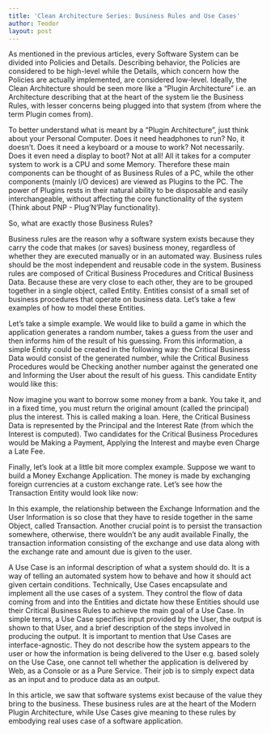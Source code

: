 ```yaml
---
title: 'Clean Architecture Series: Business Rules and Use Cases'
author: Teodor
layout: post
---
```


As mentioned in the previous articles, every Software System can be divided into Policies and Details. Describing behavior, the Policies are considered to be high-level while the Details, which concern how the Policies are actually implemented, are considered low-level.
Ideally, the Clean Architecture should be seen more like a “Plugin Architecture” i.e. an Architecture describing that at the heart of the system lie the Business Rules, with lesser concerns being plugged into that system (from where the term Plugin comes from).

To better understand what is meant by a “Plugin Architecture”, just think about your Personal Computer. Does it need headphones to run? No, it doesn’t. Does it need a keyboard or a mouse to work? Not necessarily. Does it even need a display to boot? Not at all! All it takes for a computer system to work is a CPU and some Memory. Therefore these main components can be thought of as Business Rules of a PC, while the other components (mainly I/O devices) are viewed as Plugins to the PC. The power of Plugins rests in their natural ability to be disposable and easily interchangeable, without affecting the core functionality of the system (Think about PNP - Plug’N’Play functionality).

So, what are exactly those Business Rules?

Business rules are the reason why a software system exists because they carry the code that makes (or saves) business money, regardless of whether they are executed manually or in an automated way. Business rules should be the most independent and reusable code in the system.
Business rules are composed of Critical Business Procedures and Critical Business Data. Because these are very close to each other, they are to be grouped together in a single object, called Entity. Entities consist of a small set of business procedures that operate on business data. Let’s take a few examples of how to model these Entities.

Let’s take a simple example. We would like to build a game in which the application generates a random number, takes a guess from the user and then informs him of the result of his guessing. From this information, a simple Entity could be created in the following way: the Critical Business Data would consist of the generated number, while the Critical Business Procedures would be Checking another number against the generated one and Informing the User about the result of his guess. This candidate Entity would like this:

Now imagine you want to borrow some money from a bank. You take it, and in a fixed time, you must return the original amount (called the principal) plus the interest. This is called making a loan. Here, the Critical Business Data is represented by the Principal and the Interest Rate (from which the Interest is computed). Two candidates for the Critical Business Procedures would be Making a Payment, Applying the Interest and maybe even Charge a Late Fee.

Finally, let’s look at a little bit more complex example. Suppose we want to build a Money Exchange Application. The money is made by exchanging foreign currencies at a custom exchange rate. Let’s see how the Transaction Entity would look like now:

In this example, the relationship between the Exchange Information and the User Information is so close that they have to reside together in the same Object, called Transaction. Another crucial point is to persist the transaction somewhere, otherwise, there wouldn’t be any audit available Finally, the transaction information consisting of the exchange and use data along with the exchange rate and amount due is given to the user.

A Use Case is an informal description of what a system should do. It is a way of telling an automated system how to behave and how it should act given certain conditions. Technically, Use Cases encapsulate and implement all the use cases of a system. They control the flow of data coming from and into the Entities and dictate how these Entities should use their Critical Business Rules to achieve the main goal of a Use Case.
In simple terms, a Use Case specifies input provided by the User, the output is shown to that User, and a brief description of the steps involved in producing the output.
It is important to mention that Use Cases are interface-agnostic. They do not describe how the system appears to the user or how the information is being delivered to the User e.g. based solely on the Use Case, one cannot tell whether the application is delivered by Web, as a Console or as a Pure Service. Their job is to simply expect data as an input and to produce data as an output.

In this article, we saw that software systems exist because of the value they bring to the business. These business rules are at the heart of the Modern Plugin Architecture, while Use Cases give meaning to these rules by embodying real uses case of a software application.

